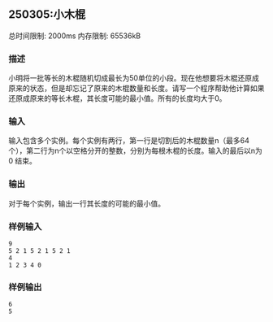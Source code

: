 ## 250305:小木棍

总时间限制: 2000ms   内存限制: 65536kB

### 描述

小明将一批等长的木棍随机切成最长为50单位的小段。现在他想要将木棍还原成原来的状态，但是却忘记了原来的木棍数量和长度。请写一个程序帮助他计算如果还原成原来的等长木棍，其长度可能的最小值。所有的长度均大于0。

### 输入

输入包含多个实例。每个实例有两行，第一行是切割后的木棍数量n（最多64个），第二行为n个以空格分开的整数，分别为每根木棍的长度。输入的最后以n为 0 结束。

### 输出

对于每个实例，输出一行其长度的可能的最小值。

### 样例输入

    9 
    5 2 1 5 2 1 5 2 1 
    4 
    1 2 3 4 0 

### 样例输出

    6 
    5 